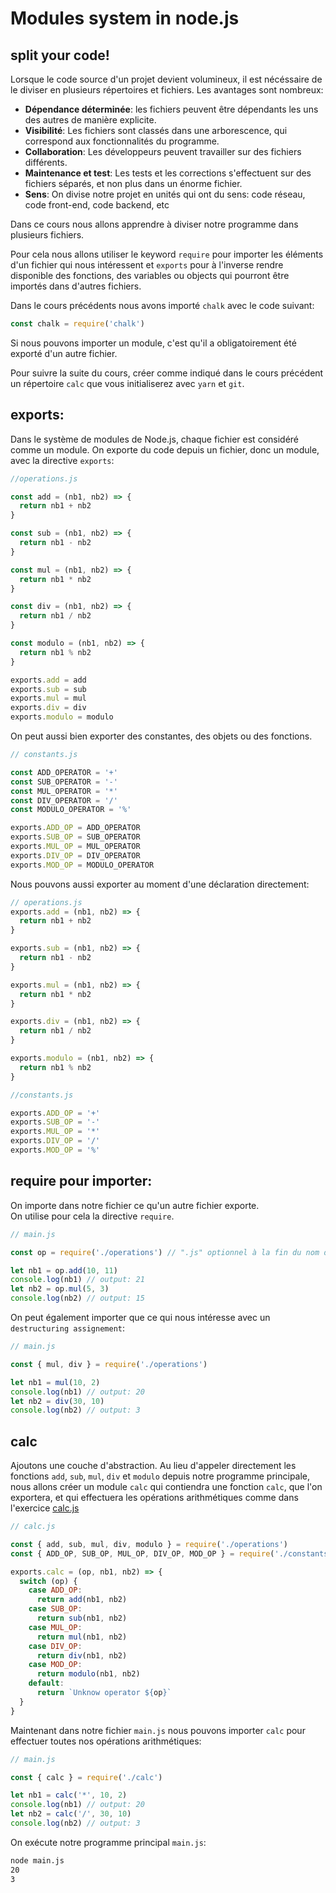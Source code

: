 # Modules system in node.js

## split your code!

Lorsque le code source d'un projet devient volumineux, il est nécéssaire de le diviser en plusieurs répertoires et fichiers.
Les avantages sont nombreux:

- **Dépendance déterminée**: les fichiers peuvent être dépendants les uns des autres de manière explicite.
- **Visibilité**: Les fichiers sont classés dans une arborescence, qui correspond aux fonctionnalités du programme.
- **Collaboration**: Les développeurs peuvent travailler sur des fichiers différents.
- **Maintenance et test**: Les tests et les corrections s'effectuent sur des fichiers séparés, et non plus dans un énorme fichier.
- **Sens**: On divise notre projet en unités qui ont du sens: code réseau, code front-end, code backend, etc

Dans ce cours nous allons apprendre à diviser notre programme dans plusieurs fichiers.

Pour cela nous allons utiliser le keyword `require` pour importer les éléments d'un fichier qui nous intéressent et `exports` pour à l'inverse rendre disponible des fonctions, des variables ou objects qui pourront être importés dans d'autres fichiers.

Dans le cours précédents nous avons importé `chalk` avec le code suivant:

```js
const chalk = require('chalk')
```

Si nous pouvons importer un module, c'est qu'il a obligatoirement été exporté d'un autre fichier.

Pour suivre la suite du cours, créer comme indiqué dans le cours précédent un répertoire `calc` que vous initialiserez avec `yarn` et `git`.

## **exports**:

Dans le système de modules de Node.js, chaque fichier est considéré comme un module.
On exporte du code depuis un fichier, donc un module, avec la directive `exports`:

```js
//operations.js

const add = (nb1, nb2) => {
  return nb1 + nb2
}

const sub = (nb1, nb2) => {
  return nb1 - nb2
}

const mul = (nb1, nb2) => {
  return nb1 * nb2
}

const div = (nb1, nb2) => {
  return nb1 / nb2
}

const modulo = (nb1, nb2) => {
  return nb1 % nb2
}

exports.add = add
exports.sub = sub
exports.mul = mul
exports.div = div
exports.modulo = modulo
```

On peut aussi bien exporter des constantes, des objets ou des fonctions.

```js
// constants.js

const ADD_OPERATOR = '+'
const SUB_OPERATOR = '-'
const MUL_OPERATOR = '*'
const DIV_OPERATOR = '/'
const MODULO_OPERATOR = '%'

exports.ADD_OP = ADD_OPERATOR
exports.SUB_OP = SUB_OPERATOR
exports.MUL_OP = MUL_OPERATOR
exports.DIV_OP = DIV_OPERATOR
exports.MOD_OP = MODULO_OPERATOR
```

Nous pouvons aussi exporter au moment d'une déclaration directement:

```js
// operations.js
exports.add = (nb1, nb2) => {
  return nb1 + nb2
}

exports.sub = (nb1, nb2) => {
  return nb1 - nb2
}

exports.mul = (nb1, nb2) => {
  return nb1 * nb2
}

exports.div = (nb1, nb2) => {
  return nb1 / nb2
}

exports.modulo = (nb1, nb2) => {
  return nb1 % nb2
}
```

```js
//constants.js

exports.ADD_OP = '+'
exports.SUB_OP = '-'
exports.MUL_OP = '*'
exports.DIV_OP = '/'
exports.MOD_OP = '%'
```

## **require** pour importer:

On importe dans notre fichier ce qu'un autre fichier exporte.  
On utilise pour cela la directive `require`.

```js
// main.js

const op = require('./operations') // ".js" optionnel à la fin du nom du module

let nb1 = op.add(10, 11)
console.log(nb1) // output: 21
let nb2 = op.mul(5, 3)
console.log(nb2) // output: 15
```

On peut également importer que ce qui nous intéresse avec un `destructuring assignement`:

```js
// main.js

const { mul, div } = require('./operations')

let nb1 = mul(10, 2)
console.log(nb1) // output: 20
let nb2 = div(30, 10)
console.log(nb2) // output: 3
```

## calc

Ajoutons une couche d'abstraction.
Au lieu d'appeler directement les fonctions `add`, `sub`, `mul`, `div` et `modulo` depuis notre programme principale, nous allons créer un module `calc` qui contiendra une fonction `calc`, que l'on exportera, et qui effectuera les opérations arithmétiques comme dans l'exercice [calc.js](https://github.com/AbsoluteVirtueXI/blockchain-courses/blob/master/exercices/programming/exercices-functions.md#calcjs-4)

```js
// calc.js

const { add, sub, mul, div, modulo } = require('./operations')
const { ADD_OP, SUB_OP, MUL_OP, DIV_OP, MOD_OP } = require('./constants')

exports.calc = (op, nb1, nb2) => {
  switch (op) {
    case ADD_OP:
      return add(nb1, nb2)
    case SUB_OP:
      return sub(nb1, nb2)
    case MUL_OP:
      return mul(nb1, nb2)
    case DIV_OP:
      return div(nb1, nb2)
    case MOD_OP:
      return modulo(nb1, nb2)
    default:
      return `Unknow operator ${op}`
  }
}
```

Maintenant dans notre fichier `main.js` nous pouvons importer `calc` pour effectuer toutes nos opérations arithmétiques:

```js
// main.js

const { calc } = require('./calc')

let nb1 = calc('*', 10, 2)
console.log(nb1) // output: 20
let nb2 = calc('/', 30, 10)
console.log(nb2) // output: 3
```

On exécute notre programme principal `main.js`:

```zsh
node main.js
20
3
```

